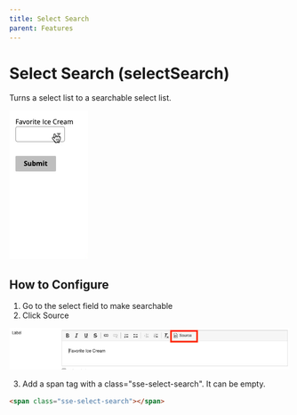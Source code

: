 ```yaml
---
title: Select Search
parent: Features
---
```


# Select Search (selectSearch)
Turns a select list to a searchable select list.

![selectSearch](assets/images/selectSearch.gif)

## How to Configure

1. Go to the select field to make searchable
2. Click Source

![selectSearch Label](assets/images/wysiwyg-source.png)

3. Add a span tag with a class="sse-select-search". It can be empty.

```html
<span class="sse-select-search"></span>
```
